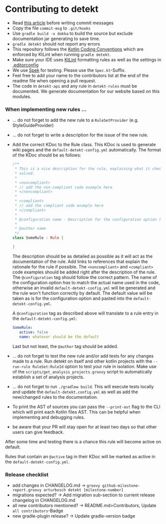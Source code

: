 # Contributing to detekt

- Read [this article](https://chris.beams.io/posts/git-commit/) before writing commit messages
- Copy the file `commit-msg` to `.git/hooks`
- Use `gradle build -x dokka` to build the source but exclude documentation jar generating to save time.
- `gradle detekt` should not report any errors
- This repository follows the [Kotlin Coding Conventions](https://kotlinlang.org/docs/reference/coding-conventions.html) which are enforced by KtLint when running `gradle detekt`.
- Make sure your IDE uses [KtLint](https://github.com/shyiko/ktlint) formatting rules as well as the settings in [.editorconfig](../.editorconfig)
- We use [Spek](https://github.com/spekframework/spek) for testing. Please use the `Spec.kt`-Suffix.
- Feel free to add your name to the contributors list at the end of the readme file when opening a pull request.
- The code in `detekt-api` and any rule in `detekt-rules` must be documented. We generate documentation for our website based on this modules.

### When implementing new rules ...

- ... do not forget to add the new rule to a `RuleSetProvider` (e.g. StyleGuideProvider)
- ... do not forget to write a description for the issue of the new rule.
- Add the correct KDoc to the Rule class. This KDoc is used to generate wiki pages and the `default-detekt-config.yml`
automatically. The format of the KDoc should be as follows:

    ```kotlin
    /**
     * This is a nice description for the rule, explaining what it checks, why it exists and how violations can be
     * solved.
     *
     * <noncompliant>
     * // add the non-compliant code example here
     * </noncompliant>
     *
     * <compliant>
     * // add the compliant code example here
     * </compliant>
     *
     * @configuration name - Description for the configuration option (default: `whatever should be the default`)
     *
     * @author name
     */
    class SomeRule : Rule {
  
    }
    ```
    
    The description should be as detailed as possible as it will act as the documentation of the rule. Add links to 
    references that explain the rationale for the rule if possible.
    The `<noncompliant>` and `<compliant>` code examples should be added right after the description of the rule.
    The `@configuration` tag should follow the correct pattern. The name of the configuration option *has* to match the 
    actual name used in the code, otherwise an invalid `default-detekt-config.yml` will be generated and the rule won't
    function correctly by default. 
    The default value will be taken as is for the configuration option and pasted into the `default-detekt-config.yml`.
    
    A `@configuration` tag as described above will translate to a rule entry in the `default-detekt-config.yml`:
    ```yml
    SomeRule:
       active: false
       name: whatever should be the default
    ```

    Last but not least, the `@author` tag should be added.

- ... do not forget to test the new rule and/or add tests for any changes made to a rule.
Run detekt on itself and other kotlin projects with the `--run-rule RuleSet:RuleId` option to test your rule in isolation.
Make use of the `scripts/get_analysis_projects.groovy` script to automatically establish a set of analysis projects.
- ... do not forget to run `./gradlew build`. This will execute tests locally and update the `default-detekt.config.yml`
as well as add the new/changed rules to the documentation.
- To print the AST of sources you can pass the `--print-ast` flag to the CLI which will print each
Kotlin files AST. This can be helpful when implementing and debugging rules.
- be aware that your PR will stay open for at least two days so that other users can give feedback.

After some time and testing there is a chance this rule will become active on default.

Rules that contain an `@active` tag in their KDoc will be marked as active in the `default-detekt-config.yml`.

### Release checklist

- add changes in CHANGELOG.md -> `groovy github-milestone-report.groovy arturbosch detekt [milestone-number]`
- migrations expected? -> Add migration sub-section to current release changelog in CHANGELOG.md
- all new contributors mentioned? -> README.md>Contributors, Update `all contributors`-Badge
- new gradle-plugin release? -> Update gradle-version badge
